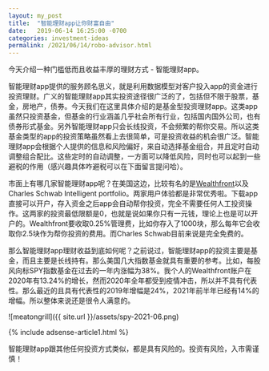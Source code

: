 ```yaml
---
layout: my_post
title:  "智能理财app让你财富自由"
date:   2019-06-14 16:25:00 -0700
categories: investment-ideas
permalink: /2021/06/14/robo-advisor.html
---
```


今天介绍一种门槛低而且收益丰厚的理财方式 - 智能理财app。

智能理财app提供的服务顾名思义，就是利用数据模型对客户投入app的资金进行投资理财。广义的智能理财app其实投资途径很广泛的了，包括但不限于股票，基金，房地产，债券。今天我们在这里具体介绍的是基金型投资理财app。这类app虽然只投资基金，但基金的行业涵盖几乎社会所有行业，包括国内国外公司，也有债券形式基金。另外智能理财app只会长线投资，不会频繁的帮你交易。所以这类基金类型的app的投资策略虽然看上去很简单，可是投资收益的机会很广泛。智能理财app会根据个人提供的信息和风险偏好，来自动选择基金组合，并且定时自动调整组合配比。这些定时的自动调整，一方面可以降低风险，同时也可以起到一些避税的作用（感兴趣具体咋避税可以在下面留言提问哈）。

市面上有哪几家智能理财app呢？在美国这边，比较有名的是[Wealthfront](https://www.wealthfront.com/c/affiliates/invited/AFFD-56YQ-0RCB-73OX)以及Charles Schwab Intelligent portfolio。两家用户体验都是非常优秀啦。下载app直接可以开户，存入资金之后app会自动帮你投资，完全不需要任何人工投资操作。这两家的投资最低限额是0，也就是说如果你只有一元钱，理论上也是可以开户的。Wealthfront要收取0.25%管理费，比如你存入了1000块，那么每年它会收取你2.5块作为帮你投资的费用。而Charles Schwab目前来说是完全免费的。

那么智能理财app理财收益到底如何呢？之前说过，智能理财app的投资主要是基金，而且主要是长线持有。那么美国几大指数基金就具有重要的参考。比如，每股风向标SPY指数基金在过去的一年内涨幅为38%。我个人的Wealthfront账户在2020年有13.24%的增长，然而2020年全年都受到疫情冲击，所以并不具有代表性。那么最近的且具有代表性的2019年增幅是24%，2021年前半年已经有14%的增幅。所以整体来说还是很令人满意的。

![meatongrill]({{ site.url }}/assets/spy-2021-06.png)

{% include adsense-article1.html %}

智能理财app跟其他任何投资方式类似，都是具有风险的。投资有风险，入市需谨慎！